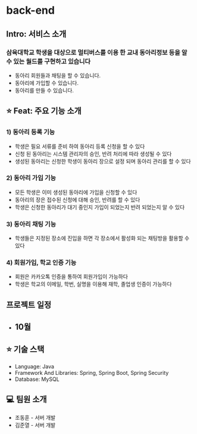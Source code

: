 # back-end

## Intro: 서비스 소개

### 삼육대학교 학생을 대상으로 멀티버스를 이용 한 교내 동아리정보 등을 알 수 있는 월드를 구현하고 있습니다

- 동아리 회원들과 채팅을 할 수 있습니다.
- 동아리에 가입할 수 있습니다.
- 동아리를 만들 수 있습니다.

## ⭐️ Feat: 주요 기능 소개

### 1) 동아리 등록 기능

- 학생은 필요 서류를 준비 하여 동아리 등록 신청을 할 수 있다
- 신청 된 동아리는 시스템 관리자의 승인, 반려 처리에 따라 생성될 수 있다
- 생성된 동아리는 신청한 학생이 동아리 장으로 설정 되며 동아리 관리를 할 수 있다

### 2) 동아리 가입 기능

- 모든 학생은 이미 생성된 동아리에 가입을 신청할 수 있다
- 동아리의 장은 접수된 신청에 대해 승인, 반려를 할 수 있다
- 학생은 신청한 동아리가 대기 중인지 가입이 되었는지 반려 되었는지 알 수 있다

### 3) 동아리 채팅 기능

- 학생들은 지정된 장소에 진입을 하면 각 장소에서 활성화 되는 채팅방을 활용할 수 있다

### 4)  회원가입, 학교 인증 기능

- 회원은 카카오톡 인증을 통하여 회원가입이 가능하다
- 학생은 학교의 이메일, 학번, 실명을 이용해 재학, 졸업생 인증이 가능하다

## 프로젝트 일정

- 10월
    - 

## ⭐️ 기술 스택

- Language: Java
- Framework And Libraries: Spring, Spring Boot, Spring Security
- Database: MySQL

## 💻 팀원 소개

- 조동훈 - 서버 개발
- 김준열 - 서버 개발

